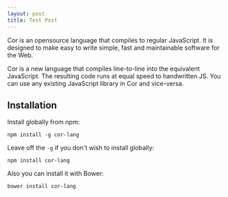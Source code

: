 ```yaml
---
layout: post
title: Test Post
---
```


Cor is an opensource language that compiles to regular JavaScript. It is designed to make easy to write simple, fast and maintainable software for the Web.

Cor is a new language that compiles line-to-line into the equivalent JavaScript. The resulting code runs at equal speed to handwritten JS. You can use any existing JavaScript library in Cor and vice-versa.

## Installation

Install globally from npm:

```
npm install -g cor-lang
```

Leave off the `-g` if you don't wish to install globally:

```
npm install cor-lang
```

Also you can install it with Bower:

```
bower install cor-lang
```